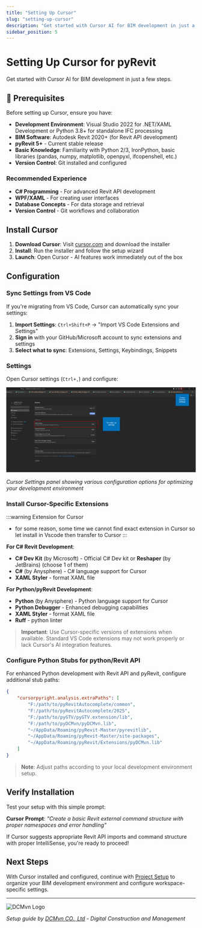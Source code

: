 ```yaml
---
title: "Setting Up Cursor"
slug: "setting-up-cursor"
description: "Get started with Cursor AI for BIM development in just a few steps"
sidebar_position: 5
---
```

# Setting Up Cursor for pyRevit

Get started with Cursor AI for BIM development in just a few steps.

## 🔧 Prerequisites

Before setting up Cursor, ensure you have:

- **Development Environment**: Visual Studio 2022 for .NET/XAML Development or Python 3.8+ for standalone IFC processing
- **BIM Software**: Autodesk Revit 2020+ (for Revit API development)
- **pyRevit 5+** - Current stable release
- **Basic Knowledge**: Familiarity with Python 2/3, IronPython, basic libraries (pandas, numpy, matplotlib, openpyxl, ifcopenshell, etc.)
- **Version Control**: Git installed and configured

### Recommended Experience

- **C# Programming** - For advanced Revit API development
- **WPF/XAML** - For creating user interfaces
- **Database Concepts** - For data storage and retrieval
- **Version Control** - Git workflows and collaboration

## Install Cursor

1. **Download Cursor**: Visit [cursor.com](https://cursor.com) and download the installer
2. **Install**: Run the installer and follow the setup wizard
3. **Launch**: Open Cursor - AI features work immediately out of the box

## Configuration

### Sync Settings from VS Code

If you're migrating from VS Code, Cursor can automatically sync your settings:

1. **Import Settings**: `Ctrl+Shift+P` → "Import VS Code Extensions and Settings"
2. **Sign in** with your GitHub/Microsoft account to sync extensions and settings
3. **Select what to sync**: Extensions, Settings, Keybindings, Snippets

### Settings

Open Cursor settings (`Ctrl+,`) and configure:

![Cursor Specific Settings](images/CursorSpecificSettings.png)

*Cursor Settings panel showing various configuration options for optimizing your development environment*

### Install Cursor-Specific Extensions

:::warning Extension for Cursor
- for some reason, some time we cannot find exact extension in Cursor so let install in Vscode then transfer to Cursor
:::

**For C# Revit Development**:

- **C# Dev Kit** (by Microsoft) - Official C# Dev kit or **Reshaper** (by JetBrains) (choose 1 of them)
- **C#** (by Anysphere) - C# language support for Cursor
- **XAML Styler** - format XAML file

**For Python/pyRevit Development**:

- **Python** (by Anysphere) - Python language support for Cursor
- **Python Debugger** - Enhanced debugging capabilities
- **XAML Styler** - format XAML file
- **Ruff** - python linter

> **Important**: Use Cursor-specific versions of extensions when available. Standard VS Code extensions may not work properly or lack Cursor's AI integration features.

### Configure Python Stubs for python/Revit API

For enhanced Python development with Revit API and pyRevit, configure additional stub paths:

```json
{
    "cursorpyright.analysis.extraPaths": [
        "F:/path/to/pyRevitAutocomplete/common",
        "F:/path/to/pyRevitAutocomplete/2025",
        "F:/path/to/pyGTV/pyGTV.extension/lib",
        "F:/path/to/pyDCMvn/pyDCMvn.lib",
        "~/AppData/Roaming/pyRevit-Master/pyrevitlib",
        "~/AppData/Roaming/pyRevit-Master/site-packages",
        "~/AppData/Roaming/pyRevit/Extensions/pyDCMvn.lib"
    ]
}
```

> **Note**: Adjust paths according to your local development environment setup.

## Verify Installation

Test your setup with this simple prompt:

**Cursor Prompt**: *"Create a basic Revit external command structure with proper namespaces and error handling"*

If Cursor suggests appropriate Revit API imports and command structure with proper IntelliSense, you're ready to proceed!

## Next Steps

With Cursor installed and configured, continue with [Project Setup](./project-setup.md) to organize your BIM development environment and configure workspace-specific settings.

---

![DCMvn Logo](https://dcmvn.com/wp-content/uploads/2023/08/DCMvn-logo-type-color-3-1.svg)

*Setup guide by [DCMvn CO., Ltd](https://dcmvn.com) - Digital Construction and Management*
